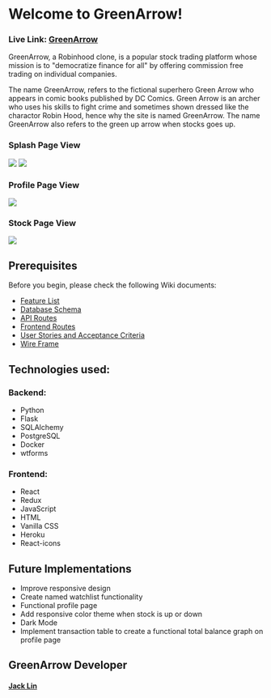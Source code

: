 # Welcome to GreenArrow!
### Live Link: [GreenArrow](https://wyl-greenarrow.herokuapp.com/)

GreenArrow, a Robinhood clone, is a popular stock trading platform whose mission is to "democratize finance for all" by offering commission free trading on individual companies.

The name GreenArrow, refers to the fictional superhero Green Arrow who appears in comic books published by DC Comics. Green Arrow is an archer who uses his skills to fight crime and sometimes shown dressed like the charactor Robin Hood, hence why the site is named GreenArrow.  The name GreenArrow also refers to the green up arrow when stocks goes up.

### Splash Page View
![](https://github.com/wylin94/Green-Arrow/blob/main/react-app/public/images/README1.png?raw=true)
![](https://github.com/wylin94/Green-Arrow/blob/main/react-app/public/images/README-1.gif?raw=true)

### Profile Page View
![](https://github.com/wylin94/Green-Arrow/blob/main/react-app/public/images/README2.png?raw=true)

### Stock Page View
![](https://github.com/wylin94/Green-Arrow/blob/main/react-app/public/images/README3.png?raw=true)


## Prerequisites
Before you begin, please check the following Wiki documents:
* [Feature List](https://github.com/wylin94/Green-Arrow/wiki/MVP-List)
* [Database Schema](https://github.com/wylin94/Green-Arrow/wiki/Database-Schema)
* [API Routes](https://github.com/wylin94/Green-Arrow/wiki/API-routes-for-dynamic-features)
* [Frontend Routes](https://github.com/wylin94/Green-Arrow/wiki/Frontend-Routes)
* [User Stories and Acceptance Criteria](https://github.com/wylin94/Green-Arrow/wiki/User-Stories)
* [Wire Frame](https://github.com/wylin94/Green-Arrow/wiki/Wire-Frame)


## Technologies used:
### Backend:
* Python
* Flask
* SQLAlchemy
* PostgreSQL
* Docker
* wtforms
### Frontend:
* React
* Redux
* JavaScript
* HTML
* Vanilla CSS
* Heroku 
* React-icons


## Future Implementations
* Improve responsive design
* Create named watchlist functionality
* Functional profile page
* Add responsive color theme when stock is up or down
* Dark Mode
* Implement transaction table to create a functional total balance graph on profile page


## GreenArrow Developer
#### [Jack Lin](https://www.linkedin.com/in/wylin94/)